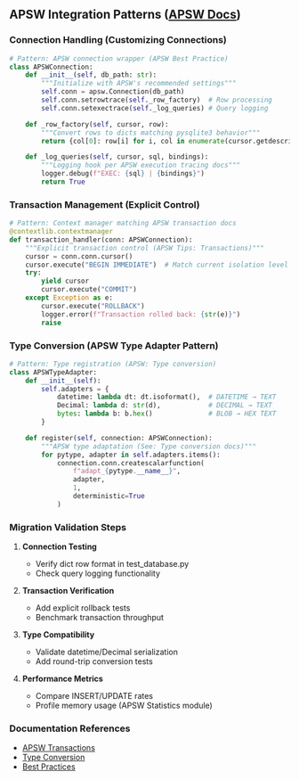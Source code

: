 ## APSW Integration Patterns ([APSW Docs](https://rogerbinns.github.io/apsw/index.html))

### Connection Handling (Customizing Connections)
```python
# Pattern: APSW connection wrapper (APSW Best Practice)
class APSWConnection:
    def __init__(self, db_path: str):
        """Initialize with APSW's recommended settings"""
        self.conn = apsw.Connection(db_path)
        self.conn.setrowtrace(self._row_factory)  # Row processing
        self.conn.setexectrace(self._log_queries) # Query logging

    def _row_factory(self, cursor, row):
        """Convert rows to dicts matching pysqlite3 behavior"""
        return {col[0]: row[i] for i, col in enumerate(cursor.getdescription())}

    def _log_queries(self, cursor, sql, bindings):
        """Logging hook per APSW execution tracing docs"""
        logger.debug(f"EXEC: {sql} | {bindings}")
        return True
```

### Transaction Management (Explicit Control)
```python
# Pattern: Context manager matching APSW transaction docs
@contextlib.contextmanager
def transaction_handler(conn: APSWConnection):
    """Explicit transaction control (APSW Tips: Transactions)"""
    cursor = conn.conn.cursor()
    cursor.execute("BEGIN IMMEDIATE")  # Match current isolation level
    try:
        yield cursor
        cursor.execute("COMMIT")
    except Exception as e:
        cursor.execute("ROLLBACK")
        logger.error(f"Transaction rolled back: {str(e)}")
        raise
```

### Type Conversion (APSW Type Adapter Pattern)
```python
# Pattern: Type registration (APSW: Type conversion)
class APSWTypeAdapter:
    def __init__(self):
        self.adapters = {
            datetime: lambda dt: dt.isoformat(),  # DATETIME → TEXT
            Decimal: lambda d: str(d),            # DECIMAL → TEXT
            bytes: lambda b: b.hex()              # BLOB → HEX TEXT
        }

    def register(self, connection: APSWConnection):
        """APSW type adaptation (See: Type conversion docs)"""
        for pytype, adapter in self.adapters.items():
            connection.conn.createscalarfunction(
                f"adapt_{pytype.__name__}",
                adapter,
                1,
                deterministic=True
            )
```

### Migration Validation Steps
1. **Connection Testing**
   - Verify dict row format in test_database.py
   - Check query logging functionality

2. **Transaction Verification**
   - Add explicit rollback tests
   - Benchmark transaction throughput

3. **Type Compatibility**
   - Validate datetime/Decimal serialization
   - Add round-trip conversion tests

4. **Performance Metrics**
   - Compare INSERT/UPDATE rates
   - Profile memory usage (APSW Statistics module)

### Documentation References
- [APSW Transactions](https://rogerbinns.github.io/apsw/tips.html#transactions)
- [Type Conversion](https://rogerbinns.github.io/apsw/example.html#type-conversion-into-out-of-database)
- [Best Practices](https://rogerbinns.github.io/apsw/bestpractice.html)
